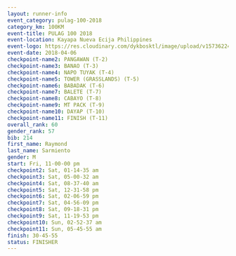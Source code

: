 ```yaml
---
layout: runner-info 
event_category: pulag-100-2018 
category_km: 100KM 
event-title: PULAG 100 2018 
event-location: Kayapa Nueva Ecija Philippines 
event-logo: https://res.cloudinary.com/dykbosktl/image/upload/v1573622467/Logo/logo-p1_tnutwz.jpg 
event-date: 2018-04-06 
checkpoint-name2: PANGAWAN (T-2) 
checkpoint-name3: BANAO (T-3) 
checkpoint-name4: NAPO TUYAK (T-4) 
checkpoint-name5: TOWER (GRASSLANDS) (T-5) 
checkpoint-name6: BABADAK (T-6) 
checkpoint-name7: BALETE (T-7) 
checkpoint-name8: CABAYO (T-8) 
checkpoint-name9: MT PACK (T-9) 
checkpoint-name10: DAYAP (T-10) 
checkpoint-name11: FINISH (T-11) 
overall_rank: 60
gender_rank: 57
bib: 214
first_name: Raymond
last_name: Sarmiento
gender: M
start: Fri, 11-00-00 pm
checkpoint2: Sat, 01-14-35 am
checkpoint3: Sat, 05-00-32 am
checkpoint4: Sat, 08-37-40 am
checkpoint5: Sat, 12-31-58 pm
checkpoint6: Sat, 02-06-59 pm
checkpoint7: Sat, 04-56-09 pm
checkpoint8: Sat, 09-18-31 pm
checkpoint9: Sat, 11-19-53 pm
checkpoint10: Sun, 02-52-37 am
checkpoint11: Sun, 05-45-55 am
finish: 30-45-55
status: FINISHER
---
```

